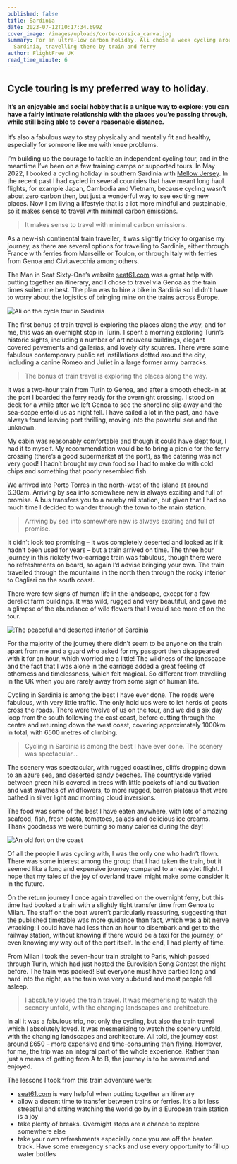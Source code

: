 ```yaml
---
published: false
title: Sardinia
date: 2023-07-12T10:17:34.699Z
cover_image: /images/uploads/corte-corsica_canva.jpg
summary: For an ultra-low carbon holiday, Ali chose a week cycling around
  Sardinia, travelling there by train and ferry
author: FlightFree UK
read_time_minute: 6
---
```

## Cycle touring is my preferred way to holiday. 

#### It’s an enjoyable and social hobby that is a unique way to explore: you can have a fairly intimate relationship with the places you’re passing through, while still being able to cover a reasonable distance. 

It’s also a fabulous way to stay physically and mentally fit and healthy, especially for someone like me with knee problems.

I’m building up the courage to tackle an independent cycling tour, and in the meantime I’ve been on a few training camps or supported tours. In May 2022, I booked a cycling holiday in southern Sardinia with [Mellow Jersey](https://www.mellowjersey.co.uk/). In the recent past I had cycled in several countries that have meant long haul flights, for example Japan, Cambodia and Vietnam, because cycling wasn’t about zero carbon then, but just a wonderful way to see exciting new places. Now I am living a lifestyle that is a lot more mindful and sustainable, so it makes sense to travel with minimal carbon emissions.

> It makes sense to travel with minimal carbon emissions.

As a new-ish continental train traveller, it was slightly tricky to organise my journey, as there are several options for travelling to Sardinia, either through France with ferries from Marseille or Toulon, or through Italy with ferries from Genoa and Civitavecchia among others. 

The Man in Seat Sixty-One’s website [seat61.com](http://seat61.com) was a great help with putting together an itinerary, and I chose to travel via Genoa as the train times suited me best. The plan was to hire a bike in Sardinia so I didn't have to worry about the logistics of bringing mine on the trains across Europe.

![](/images/uploads/cycling_sardinia_ali_kenny.jpg "Ali on the cycle tour in Sardinia")

The first bonus of train travel is exploring the places along the way, and for me, this was an overnight stop in Turin. I spent a morning exploring Turin’s historic sights, including a number of art nouveau buildings, elegant covered pavements and gallerias, and lovely city squares. There were some fabulous contemporary public art instillations dotted around the city, including a canine Romeo and Juliet in a large former army barracks. 

> The bonus of train travel is exploring the places along the way.

It was a two-hour train from Turin to Genoa, and after a smooth check-in at the port I boarded the ferry ready for the overnight crossing. I stood on deck for a while after we left Genoa to see the shoreline slip away and the sea-scape enfold us as night fell. I have sailed a lot in the past, and have always found leaving port thrilling, moving into the powerful sea and the unknown. 

My cabin was reasonably comfortable and though it could have slept four, I had it to myself. My recommendation would be to bring a picnic for the ferry crossing (there’s a good supermarket at the port), as the catering was not very good! I hadn’t brought my own food so I had to make do with cold chips and something that poorly resembled fish. 

We arrived into Porto Torres in the north-west of the island at around 6.30am. Arriving by sea into somewhere new is always exciting and full of promise. A bus transfers you to a nearby rail station, but given that I had so much time I decided to wander through the town to the main station. 

> Arriving by sea into somewhere new is always exciting and full of promise.

It didn’t look too promising – it was completely deserted and looked as if it hadn’t been used for years – but a train arrived on time. The three hour journey in this rickety two-carriage train was fabulous, though there were no refreshments on board, so again I’d advise bringing your own. The train travelled through the mountains in the north then through the rocky interior to Cagliari on the south coast. 

There were few signs of human life in the landscape, except for a few derelict farm buildings. It was wild, rugged and very beautiful, and gave me a glimpse of the abundance of wild flowers that I would see more of on the tour. 

![](/images/uploads/sardinia_ali_kenny.jpg "The peaceful and deserted interior of Sardinia")

For the majority of the journey there didn’t seem to be anyone on the train apart from me and a guard who asked for my passport then disappeared with it for an hour, which worried me a little! The wildness of the landscape and the fact that I was alone in the carriage added a great feeling of otherness and timelessness, which felt magical. So different from travelling in the UK when you are rarely away from some sign of human life.

Cycling in Sardinia is among the best I have ever done. The roads were fabulous, with very little traffic. The only hold ups were to let herds of goats cross the roads. There were twelve of us on the tour, and we did a six day loop from the south following the east coast, before cutting through the centre and returning down the west coast, covering approximately 1000km in total, with 6500 metres of climbing. 

> Cycling in Sardinia is among the best I have ever done. The scenery was spectacular...

The scenery was spectacular, with rugged coastlines, cliffs dropping down to an azure sea, and deserted sandy beaches. The countryside varied between green hills covered in trees with little pockets of land cultivation and vast swathes of wildflowers, to more rugged, barren plateaus that were bathed in silver light and morning cloud inversions. 

The food was some of the best I have eaten anywhere, with lots of amazing seafood, fish, fresh pasta, tomatoes, salads and delicious ice creams. Thank goodness we were burning so many calories during the day!

![](/images/uploads/sardinia_coast_ali_kenny.jpg "An old fort on the coast")

Of all the people I was cycling with, I was the only one who hadn’t flown. There was some interest among the group that I had taken the train, but it seemed like a long and expensive journey compared to an easyJet flight. I hope that my tales of the joy of overland travel might make some consider it in the future. 

On the return journey I once again travelled on the overnight ferry, but this time had booked a train with a slightly tight transfer time from Genoa to Milan. The staff on the boat weren’t particularly reassuring, suggesting that the published timetable was more guidance than fact, which was a bit nerve wracking: I could have had less than an hour to disembark and get to the railway station, without knowing if there would be a taxi for the journey, or even knowing my way out of the port itself. In the end, I had plenty of time. 

From Milan I took the seven-hour train straight to Paris, which passed through Turin, which had just hosted the Eurovision Song Contest the night before. The train was packed! But everyone must have partied long and hard into the night, as the train was very subdued and most people fell asleep. 

> I absolutely loved the train travel. It was mesmerising to watch the scenery unfold, with the changing landscapes and architecture. 

In all it was a fabulous trip, not only the cycling, but also the train travel which I absolutely loved. It was mesmerising to watch the scenery unfold, with the changing landscapes and architecture. All told, the journey cost around £650 – more expensive and time-consuming than flying. However, for me, the trip was an integral part of the whole experience. Rather than just a means of getting from A to B, the journey is to be savoured and enjoyed. 

The lessons I took from this train adventure were:

* [seat61.com](http://seat61.com) is very helpful when putting together an itinerary
* allow a decent time to transfer between trains or ferries. It’s a lot less stressful and sitting watching the world go by in a European train station is a joy
* take plenty of breaks. Overnight stops are a chance to explore somewhere else
* take your own refreshments especially once you are off the beaten track. Have some emergency snacks and use every opportunity to fill up water bottles